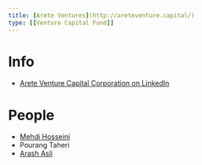 ```yaml
---
title: [Arete Ventures](http://areteventure.capital/)
type: [[Venture Capital Fund]]
---
```


# Info

- [Arete Venture Capital Corporation on LinkedIn](https://www.linkedin.com/company/aretevc/about/)

# People

- [Mehdi Hosseini](https://www.linkedin.com/in/mehdi-hossieni-91877533/)
- Pourang Taheri
- [Arash Asli](https://www.linkedin.com/in/aasli/)